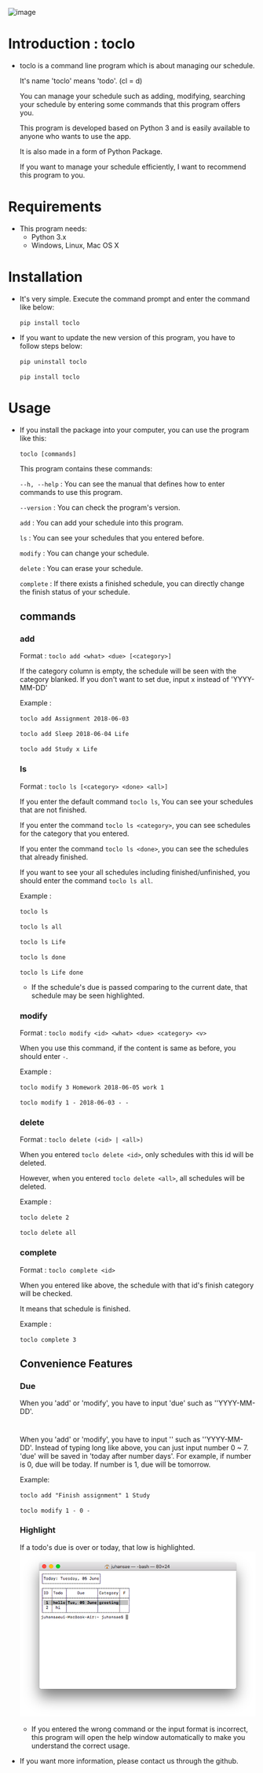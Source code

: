 ![image](https://secure.travis-ci.org/[verssae]/[toclo].png)
# Introduction : toclo
- toclo is a command line program which is about managing our schedule.

  It's name 'toclo' means 'todo'. (cl = d)

  You can manage your schedule such as adding, modifying, searching your schedule by entering some commands that this program offers you.

  This program is developed based on Python 3 and is easily available to anyone
  who wants to use the app.

  It is also made in a form of Python Package.

  If you want to manage your schedule efficiently, I want to recommend this program to you.

# Requirements
- This program needs:
  - Python 3.x
  - Windows, Linux, Mac OS X

# Installation
  - It's very simple. Execute the command prompt and enter the command like below:

     `pip install toclo`

  - If you want to update the new version of this program, you have to follow steps below:

     `pip uninstall toclo`
     
     `pip install toclo`

# Usage
  - If you install the package into your computer, you can use the program like this:

    `toclo [commands]`

    This program contains these commands:

    `--h, --help` : You can see the manual that defines how to enter commands to use this program.

    `--version` : You can check the program's version.

    `add` : You can add your schedule into this program.

    `ls` : You can see your schedules that you entered before.

    `modify` : You can change your schedule.

    `delete` : You can erase your schedule.

    `complete` : If there exists a finished schedule, you can directly change the finish status of your schedule.

    ## commands

      ### add
      Format : `toclo add <what> <due> [<category>]`

      If the category column is empty, the schedule will be seen with the category blanked.
      If you don't want to set due, input x instead of 'YYYY-MM-DD'

      Example :

      `toclo add Assignment 2018-06-03`

      `toclo add Sleep 2018-06-04 Life`

      `toclo add Study x Life`

      ### ls
      Format : `toclo ls [<category> <done> <all>]`

      If you enter the default command `toclo ls`, You can see your schedules that are not finished.

      If you enter the command `toclo ls <category>`, you can see schedules for the category that you entered.

      If you enter the command `toclo ls <done>`, you can see the schedules that already finished.

      If you want to see your all schedules including finished/unfinished, you should enter the command `toclo ls all`.

      Example :

      `toclo ls`

      `toclo ls all`

      `toclo ls Life`

      `toclo ls done`

      `toclo ls Life done`

      * If the schedule's due is passed comparing to the current date, that schedule may be seen highlighted.

      ### modify
      Format : `toclo modify <id> <what> <due> <category> <v>`

      When you use this command, if the content is same as before, you should enter `-`.

      Example :

      `toclo modify 3 Homework 2018-06-05 work 1`

      `toclo modify 1 - 2018-06-03 - -`

      ### delete
      Format : `toclo delete (<id> | <all>)`

      When you entered `toclo delete <id>`, only schedules with this id will be deleted.

      However, when you entered `toclo delete <all>`, all schedules will be deleted.

      Example :

      `toclo delete 2`

      `toclo delete all`

      ### complete
      Format : `toclo complete <id>`

      When you entered like above, the schedule with that id's finish category will be checked.

      It means that schedule is finished.

      Example :

      `toclo complete 3`

    ## Convenience Features


    ### Due

      When you 'add' or 'modify', you have to input 'due' such as ''YYYY-MM-DD'.

      # <due>

      When you 'add' or 'modify', you have to input '<due>' such as ''YYYY-MM-DD'.
      Instead of typing long like above, you can just input number 0 ~ 7.
      'due' will be saved in 'today after number days'.
      For example, if number is 0, due will be today. If number is 1, due will be tomorrow.

      Example:

      `toclo add "Finish assignment" 1 Study`

      `toclo modify 1 - 0 -`

    ### Highlight

      If a todo's due is over or today, that low is highlighted.
      ![highlight](./ex_highlight.png)

    * If you entered the wrong command or the input format is incorrect, this program will open the help window automatically to make you understand the correct usage.

- If you want more information, please contact us through the github.
